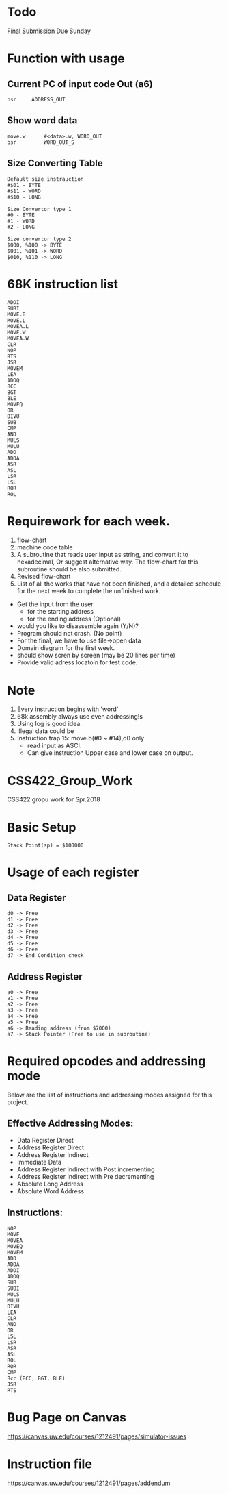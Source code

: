 # Todo
[Final Submission](https://canvas.uw.edu/courses/1212491/assignments/4107441#submit)
Due Sunday

# Function with usage
## Current PC of input code Out (a6)
```
bsr     ADDRESS_OUT
```

## Show word data
```
move.w      #<data>.w, WORD_OUT
bsr         WORD_OUT_S
```

## Size Converting Table
```
Default size instrauction
#$01 - BYTE
#$11 - WORD
#$10 - LONG

Size Convertor type 1
#0 - BYTE
#1 - WORD
#2 - LONG

Size convertor type 2
$000, %100 -> BYTE
$001, %101 -> WORD
$010, %110 -> LONG
```

# 68K instruction list
```
ADDI         
SUBI          
MOVE.B
MOVE.L
MOVEA.L
MOVE.W
MOVEA.W
CLR
NOP
RTS
JSR
MOVEM
LEA
ADDQ
BCC
BGT
BLE
MOVEQ
OR
DIVU
SUB
CMP
AND
MULS
MULU
ADD
ADDA
ASR
ASL
LSR
LSL
ROR
ROL
```


# Requirework for each week.

1. flow-chart
2. machine code table
3. A subroutine that reads user input as string, and convert it to hexadecimal, Or suggest alternative way. The flow-chart for this subroutine should be also submitted.
4. Revised flow-chart
5. List of all the works that have not been finished, and a detailed schedule for the next week to complete the unfinished work.

* Get the input from the user.
    * for the starting address
    * for the ending address (Optional)
* would you like to disassemble again (Y/N)?
* Program should not crash. (No point)
* For the final, we have to use file->open data
* Domain diagram for the first week.
* should show scren by screen (may be 20 lines per time)
* Provide valid adress locatoin for test code.

# Note
1. Every instruction begins with 'word'
2. 68k assembly always use even addressing!s
3. Using log is good idea.
4. Illegal data could be 
5. Instruction trap 15: move.b(#0 ~ #14),d0 only
    * read input as ASCI.
    * Can give instruction Upper case and lower case on output.

# CSS422_Group_Work
CSS422 gropu work for Spr.2018

# Basic Setup
```
Stack Point(sp) = $100000
```

# Usage of each register
## Data Register
```
d0 -> Free
d1 -> Free
d2 -> Free
d3 -> Free
d4 -> Free
d5 -> Free
d6 -> Free
d7 -> End Condition check
```
## Address Register
```
a0 -> Free
a1 -> Free
a2 -> Free
a3 -> Free
a4 -> Free
a5 -> Free
a6 -> Reading address (from $7000)
a7 -> Stack Pointer (Free to use in subroutine)
```

# Required opcodes and addressing mode

Below are the list of instructions and addressing modes assigned for this project. 

## Effective Addressing Modes:

- Data Register Direct
- Address Register Direct
- Address Register Indirect
- Immediate Data
- Address Register Indirect with Post incrementing
- Address Register Indirect with Pre decrementing
- Absolute Long Address
- Absolute Word Address

## Instructions:
```
NOP
MOVE
MOVEA
MOVEQ
MOVEM
ADD
ADDA
ADDI
ADDQ
SUB
SUBI
MULS
MULU
DIVU
LEA
CLR
AND
OR
LSL
LSR
ASR
ASL
ROL
ROR
CMP
Bcc (BCC, BGT, BLE)
JSR
RTS
```

# Bug Page on Canvas
https://canvas.uw.edu/courses/1212491/pages/simulator-issues
# Instruction file
https://canvas.uw.edu/courses/1212491/pages/addendum